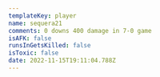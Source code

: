 ```yaml
---
templateKey: player
name: sequera21
comments: 0 downs 400 damage in 7-0 game
isAFK: false
runsInGetsKilled: false
isToxic: false
date: 2022-11-15T19:11:04.788Z
---
```

